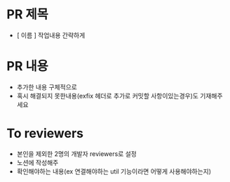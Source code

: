# PR 제목
- [ 이름 ] 작업내용 간략하게

# PR 내용
- 추가한 내용 구체적으로
- 혹시 해결되지 못한내용(exfix 헤더로 추가로 커밋할 사항이있는경우)도 기재해주세요

# To reviewers
- 본인을 제외한 2명의 개발자 reviewers로 설정
- 노션에 작성해주
- 확인해야하는 내용(ex 연결해야하는 util 기능이라면 어떻게 사용해야하는지)
